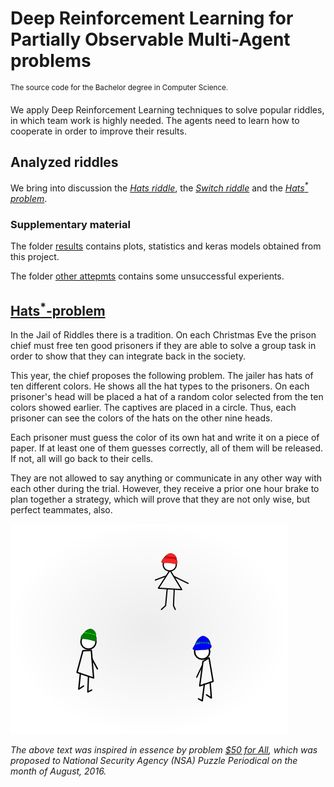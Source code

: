 # Deep Reinforcement Learning for Partially Observable Multi-Agent problems

<sup>The source code for the Bachelor degree in Computer Science.</sup>

We apply Deep Reinforcement Learning techniques to solve popular riddles,
in which team work is highly needed. The agents need to learn how to cooperate 
in order to improve their results.  

## Analyzed riddles
We bring into discussion the [_Hats riddle_](https://github.com/StefanCobeli/Deep-Reinforcement-Learning-for-Partially-Observable-Multi-Agent-problems/blob/master/hats_riddle_keras.ipynb), 
the [_Switch riddle_](https://github.com/StefanCobeli/Deep-Reinforcement-Learning-for-Partially-Observable-Multi-Agent-problems/blob/master/switch_riddle_keras.ipynb)
and the [_Hats<sup>*</sup> problem_](https://github.com/StefanCobeli/Deep-Reinforcement-Learning-for-Partially-Observable-Multi-Agent-problems/blob/master/hat_problem_sumary.ipynb).


### Supplementary material
The folder [results](https://github.com/StefanCobeli/Deep-Reinforcement-Learning-for-Partially-Observable-Multi-Agent-problems/tree/master/results) contains plots, statistics and keras models obtained from this project.  

The folder [other attepmts](https://github.com/StefanCobeli/Deep-Reinforcement-Learning-for-Partially-Observable-Multi-Agent-problems/tree/master/other%20attempts) contains some unsuccessful experients.

## [Hats<sup>*</sup>-problem](https://github.com/StefanCobeli/Deep-Reinforcement-Learning-for-Partially-Observable-Multi-Agent-problems/blob/master/hat_problem_sumary.ipynb)

In the Jail of Riddles there is a tradition. On each Christmas Eve the prison chief must 
free ten 
good prisoners if they are able to solve a group task in order to show that they can integrate back in the 
society.
	
This year, the chief proposes the following problem.  The jailer has hats of ten different colors. He 
shows 
all the hat types to the prisoners. On each prisoner's head will be placed a hat of a random color 
selected from the ten colors showed earlier. The captives are placed in a circle. Thus, each prisoner can see 
the colors of the hats on the other nine heads.
	
Each prisoner must guess the color of its own hat and write it on a piece of paper. If at least one 
of them  guesses correctly, all of them will be released. If not, all will go back to their cells.

They are 
not allowed to say  anything or communicate in any other way with each other during the trial. However, they 
receive a prior one hour brake to plan together a strategy, which will prove that they are not only wise, but 
perfect teammates, also.

![One possible scenario of the Hats<sup>*</sup>-problem](images/TreiCaciuli.png)

_The above text was inspired in essence by  problem 
[$50 for All](https://www.nsa.gov/News-Features/News-Stories/Article-View/Article/1627320/august-puzzle-periodical-50-for-all/),
which was proposed to National Security Agency (NSA) Puzzle Periodical on the month of August, 2016._
